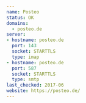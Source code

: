 ```yaml
---
name: Posteo
status: OK
domains:
  - posteo.de
server:
- hostname: posteo.de
  port: 143
  socket: STARTTLS
  type: imap
- hostname: posteo.de
  port: 587
  socket: STARTTLS
  type: smtp
last_checked: 2017-06
website: https://posteo.de/
---
```

